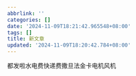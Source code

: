 ```yaml
---
abbrlink: ''
categories: []
date: '2024-11-09T18:21:42.965548+08:00'
tags: []
title: 新文章
updated: '2024-11-09T18:20:42.784+08:00'
---
```

都发啦水电费快递费撒旦法金卡电机风机
